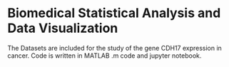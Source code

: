 # Biomedical Statistical Analysis and Data Visualization

The Datasets are included for the study of the gene CDH17 expression in cancer.
Code is written in MATLAB .m code and jupyter notebook.

